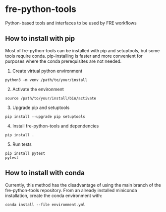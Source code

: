 # fre-python-tools
Python-based tools and interfaces to be used by FRE workflows

## How to install with pip
Most of fre-python-tools can be installed with pip and setuptools,
but some tools require conda. pip-installing is faster and
more convenient for purposes where the conda prerequisites are not needed.

1. Create virtual python environment

```
python3 -m venv /path/to/your/install
```

2. Activate the environment

```
source /path/to/your/install/bin/activate
```

3. Upgrade pip and setuptools

```
pip install --upgrade pip setuptools
```

4. Install fre-python-tools and dependencies

```
pip install .
```

5. Run tests

```
pip install pytest
pytest
```

## How to install with conda
Currently, this method has the disadvantage of using the main branch of the
fre-python-tools repository. From an already installed miniconda installation,
create the conda environment with:

```
conda install --file environment.yml
```
